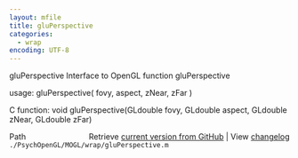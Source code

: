 ```yaml
---
layout: mfile
title: gluPerspective
categories:
  - wrap
encoding: UTF-8
---
```


gluPerspective  Interface to OpenGL function gluPerspective

usage:  gluPerspective\( fovy, aspect, zNear, zFar \)

C function:  void gluPerspective\(GLdouble fovy, GLdouble aspect, GLdouble zNear, GLdouble zFar\)


<div class="code_header" style="text-align:right;">
  <span style="float:left;">Path&nbsp;&nbsp;</span> <span class="counter">Retrieve <a href=
  "https://raw.github.com/Psychtoolbox-3/Psychtoolbox-3/beta/./PsychOpenGL/MOGL/wrap/gluPerspective.m">current version from GitHub</a> | View <a href=
  "https://github.com/Psychtoolbox-3/Psychtoolbox-3/commits/beta/./PsychOpenGL/MOGL/wrap/gluPerspective.m">changelog</a></span>
</div>
<div class="code">
  <code>./PsychOpenGL/MOGL/wrap/gluPerspective.m</code>
</div>
